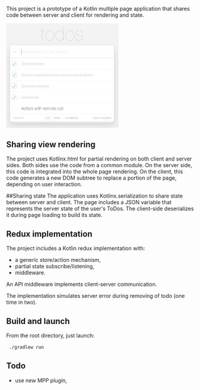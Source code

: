 

This project is a prototype of a Kotlin multiple page application that 
shares code between server and client for rendering and state.

<img src="docs/app-screen.png" alt="Todo application" width="300"/>


## Sharing view rendering
The project uses Kotlinx.html for partial rendering on both client and 
server sides. Both sides use the code from a common module. On the server 
side, this code is integrated into the whole page rendering. On the client,
 this code generates a new DOM subtree to replace a portion of the page, 
 depending on user interaction.

##Sharing state
The application uses Kotlinx.serialization to share state between server 
and client. The page includes a JSON variable that represents the server 
state of the user's ToDos. The client-side deserializes it during page 
loading to build its state.

## Redux implementation
The project includes a Kotlin redux implementation with:
  - a generic store/action mechanism,
  - partial state subscribe/listening,
  - middleware.

An API middleware implements client-server communication.

The implementation simulates server error during removing of todo 
(one time in two).

## Build and launch
From the root directory, just launch:

```bash
 ./gradlew run
```

## Todo
 - use new MPP plugin,
